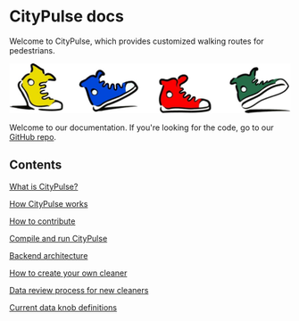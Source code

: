 # CityPulse docs

Welcome to CityPulse, which provides customized walking routes for pedestrians.

![Image of shoes walking](images/walking-shoes.jpg)

Welcome to our documentation. If you're looking for the code, go to our [GitHub repo](https://github.com/bongiovimatthew-microsoft/pedestrian-map-seattle).

## Contents
[What is CityPulse?](what-is-citypulse.md)

[How CityPulse works](how-citypulse-works.md)

[How to contribute](how-to-contribute.md)

[Compile and run CityPulse](compile-and-run-citypulse.md)

[Backend architecture](backend-architecture.md)

[How to create your own cleaner](create-your-own-cleaner.md)

[Data review process for new cleaners](data-review-process-for-new-cleaners.md)

[Current data knob definitions](data-knob-definitions.md)